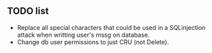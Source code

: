 ## TODO list
- Replace all special characters that could be used in a SQLinjection attack when writting user's mssg on database.
- Change db user permissions to just CRU (not Delete).
